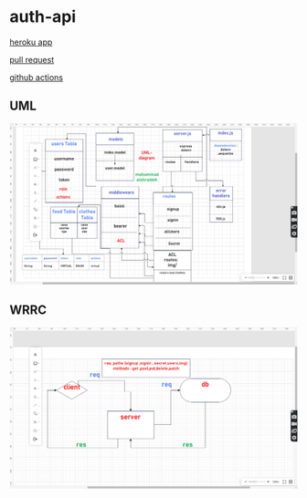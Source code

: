 # auth-api

[heroku app]()

[pull request](https://github.com/mohammadsh96/auth-api2/pull/1)

[github actions](https://github.com/mohammadsh96/auth-api2/actions)


## UML
![UMl](UML.png)



## WRRC
![WRRC](WRRC.png)
